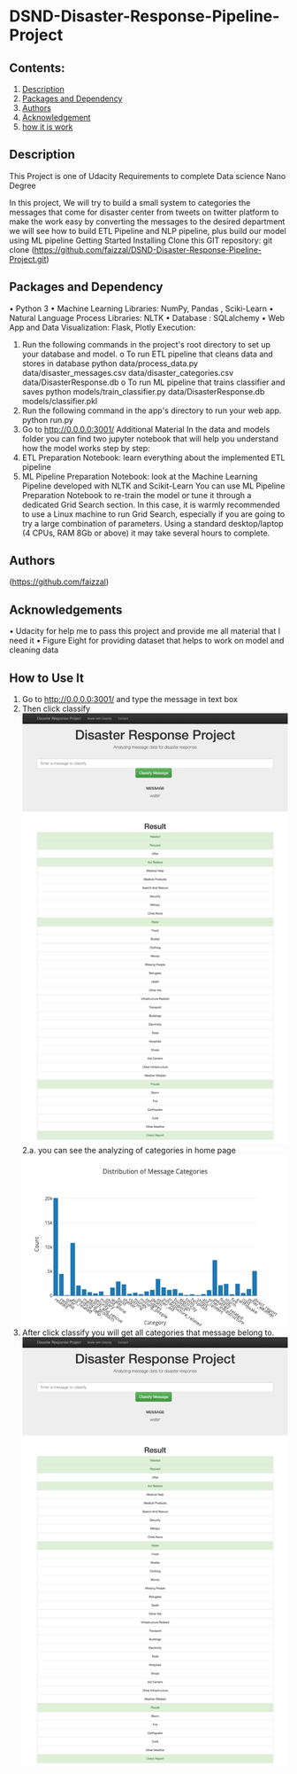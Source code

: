 # DSND-Disaster-Response-Pipeline-Project
 
## Contents:

1. [Description](#description)
2. [Packages and Dependency](#Packages) 
3. [Authors](#authors) 
4. [Acknowledgement](#acknowledgements)
5. [how it is work ](#how) 


<a name="descripton"></a>
## Description 
This Project is one of Udacity Requirements to complete Data science Nano Degree 

In this project, We will try to build a small system to categories the messages that come for disaster center from tweets on twitter platform to make the work easy by converting the messages to the desired department we will see   how to build ETL Pipeline and NLP pipeline, plus build our model using ML pipeline 
Getting Started
Installing
Clone this GIT repository:
git clone 
(https://github.com/faizzal/DSND-Disaster-Response-Pipeline-Project.git)

<a name="Packages"></a> 
## Packages and Dependency 
•	Python 3 
•	Machine Learning Libraries: NumPy, Pandas , Sciki-Learn
•	Natural Language Process Libraries: NLTK
•	Database : SQLalchemy
•	Web App and Data Visualization: Flask, Plotly
Execution:
1.	Run the following commands in the project's root directory to set up your database and model.
o	To run ETL pipeline that cleans data and stores in database python data/process_data.py data/disaster_messages.csv data/disaster_categories.csv data/DisasterResponse.db
o	To run ML pipeline that trains classifier and saves python models/train_classifier.py data/DisasterResponse.db models/classifier.pkl
2.	Run the following command in the app's directory to run your web app. python run.py
3.	Go to http://0.0.0.0:3001/
Additional Material
In the data and models folder you can find two jupyter notebook that will help you understand how the model works step by step:
1.	ETL Preparation Notebook: learn everything about the implemented ETL pipeline
2.	ML Pipeline Preparation Notebook: look at the Machine Learning Pipeline developed with NLTK and Scikit-Learn
You can use ML Pipeline Preparation Notebook to re-train the model or tune it through a dedicated Grid Search section. In this case, it is warmly recommended to use a Linux machine to run Grid Search, especially if you are going to try a large combination of parameters. Using a standard desktop/laptop (4 CPUs, RAM 8Gb or above) it may take several hours to complete.

<a name="Authors"></a> 
## Authors 
(https://github.com/faizzal)
 
<a name="acknowledgements"></a> 
## Acknowledgements

•	Udacity for help me to pass this project and provide me all material that I need it 
•	Figure Eight for providing dataset that helps to work on model and cleaning data

<a name="how"></a> 
## How to Use It 
1.	Go to http://0.0.0.0:3001/ and type the message in text box
2.	Then click classify
![Sample Input](screencapture-0-0-0-0-3001-go-2019-08-08-22_43_31.png) 
2.a. you can see the analyzing of categories in home page
 ![Sample Input](newplot.png) 
2.	After click classify you will get all categories that message belong to.
![Sample Input](screencapture-0-0-0-0-3001-go-2019-08-08-22_43_31.png) 


